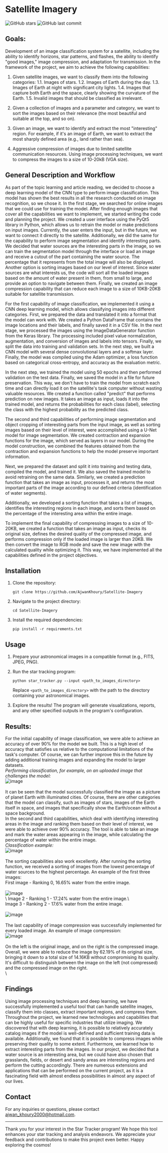 # Satellite Imagery

![GitHub stars](https://img.shields.io/github/stars/AjwanKhoury/Satellite-Imagery?style=social) ![GitHub last commit](https://img.shields.io/github/last-commit/AjwanKhoury/Satellite-Imagery)

## Goals:
Development of an image classification system for a satellite, including the ability to identify horizons, star patterns, and flashes, the ability to identify "good images," image compression, and adaptation for transmission. In the framework of the project, we aim to achieve the following capabilities:

1. Given satellite images, we want to classify them into the following categories:
   1.1. Images of stars.
   1.2. Images of Earth during the day.
   1.3. Images of Earth at night with significant city lights.
   1.4. Images that capture both Earth and the space, clearly showing the curvature of the Earth.
   1.5. Invalid images that should be classified as irrelevant.

2. Given a collection of images and a parameter and category, we want to sort the images based on their relevance (the most beautiful and suitable at the top, and so on).

3. Given an image, we want to identify and extract the most "interesting" region. For example, if it's an image of Earth, we want to extract the most sharply defined area (e.g., land rather than sea).

4. Aggressive compression of images due to limited satellite communication resources. Using image processing techniques, we want to compress the images to a size of 10-20kB (VGA size).

## General Description and Workflow
As part of the topic learning and article reading, we decided to choose a deep learning model of the CNN type to perform image classification. This model has shown the best results in all the research conducted on image recognition, so we chose it. In the first stage, we searched for online images that we could use for training the model. After finding enough images that cover all the capabilities we want to implement, we started writing the code and planning the project. We created a user interface using the PyQt5 library in Python, which allows us to retrain the model or make predictions on input images. Currently, the user enters the input, but in the future, we want to connect it directly to the satellite. Additionally, we did the same for the capability to perform image segmentation and identify interesting parts. We decided that water sources are the interesting parts in the image, so we can train the segmentation model through the interface or load an image and receive a cutout of the part containing the water source. The percentage that it represents from the total image will also be displayed. Another option is sorting images based on our level of interest. Since water sources are what interests us, the code will sort all the loaded images based on the amount of water present in them, from small to large, and provide an option to navigate between them. Finally, we created an image compression capability that can reduce each image to a size of 10KB-20KB suitable for satellite transmission.

For the first capability of image classification, we implemented it using a CNN deep learning model, which allows classifying images into different categories. First, we prepared the data and translated it into a format that the model can work with. We created a Python DataFrame that contains the image locations and their labels, and finally saved it in a CSV file. In the next stage, we processed the images using the ImageDataGenerator function from the Keras library. The processing included pixel value normalization, augmentation, and conversion of images and labels into tensors. Finally, we split the data into training and validation sets. In the next step, we built a CNN model with several dense convolutional layers and a softmax layer. Finally, the model was compiled using the Adam optimizer, a loss function based on categorical cross-entropy, and accuracy as the evaluation metric.

In the next step, we trained the model using 50 epochs and then performed validation on the test data. Finally, we saved the model in a file for future preservation. This way, we don't have to train the model from scratch each time and can directly load it on the satellite's task computer without wasting valuable resources. We created a function called "predict" that performs prediction on new images. It takes an image as input, loads it into the trained model, and returns the probabilities for each class (label), selecting the class with the highest probability as the predicted class.

The second and third capabilities of performing image segmentation and object cropping of interesting parts from the input image, as well as sorting images based on their level of interest, were accomplished using a U-Net model for image segmentation. We created contraction and expansion functions for the image, which served as layers in our model. During the model construction, we combined the features obtained from the contraction and expansion functions to help the model preserve important information. 

Next, we prepared the dataset and split it into training and testing data, compiled the model, and trained it. We also saved the trained model to avoid retraining on the same data. Similarly, we created a prediction function that takes an image as input, processes it, and returns the most important parts of the image according to our defined criteria (identification of water segments).

Additionally, we developed a sorting function that takes a list of images, identifies the interesting regions in each image, and sorts them based on the percentage of the interesting area within the entire image.

To implement the final capability of compressing images to a size of 10-20KB, we created a function that takes an image as input, checks its original size, defines the desired quality of the compressed image, and performs compression only if the loaded image is larger than 20KB. We then convert the image to RGB mode and save the new image with the calculated quality while optimizing it. This way, we have implemented all the capabilities defined in the project objectives.

## Installation

1. Clone the repository:

   ```
   git clone https://github.com/AjwanKhoury/Satellite-Imagery
   ```

2. Navigate to the project directory:

   ```
   cd Satellite-Imagery
   ```

3. Install the required dependencies:

   ```
   pip install -r requirements.txt
   ```

## Usage

1. Prepare your astronomical images in a compatible format (e.g., FITS, JPEG, PNG).

2. Run the star tracking program:

   ```
   python star_tracker.py --input <path_to_images_directory>
   ```

   Replace `<path_to_images_directory>` with the path to the directory containing your astronomical images.

3. Explore the results! The program will generate visualizations, reports, and any other specified outputs in the program's configuration.

## Results:

For the initial capability of image classification, we were able to achieve an accuracy of over 90% for the model we built. This is a high level of accuracy that satisfies us relative to the computational limitations of the task's computer. Of course, we can further improve this in the future by adding additional training images and expanding the model to larger datasets. \
_Performing classification, for example, on an uploaded image that challenges the model:_\
![image](https://github.com/AjwanKhoury/Satellite-Imagery/assets/73795045/91a2f024-8682-4b08-a54d-7b0de0080d33) \
\
It can be seen that the model successfully classified the image as a picture of planet Earth with illuminated cities. Of course, there are other categories that the model can classify, such as images of stars, images of the Earth itself in space, and images that specifically show the Earth/ocean without a space background. \
In the second and third capabilities, which deal with identifying interesting areas in the image and ranking them based on their level of interest, we were able to achieve over 90% accuracy. The tool is able to take an image and mark the water areas appearing in the image, while calculating the percentage of water within the entire image.\
_Classification example:_ \
![image](https://github.com/AjwanKhoury/Satellite-Imagery/assets/73795045/cf59e67d-4965-463c-bacb-92e9276472df) \
\
The sorting capabilities also work excellently. After running the sorting function, we received a sorting of images from the lowest percentage of water sources to the highest percentage. An example of the first three images: \
First image - Ranking 0, 16.65% water from the entire image. \
\
![image](https://github.com/AjwanKhoury/Satellite-Imagery/assets/73795045/742fd011-b02d-4fa4-b6f6-007a3810ea92) \
\ 
Image 2 - Ranking 1 - 17.24% water from the entire image.\ 
\
Image 3 - Ranking 2 - 17.6% water from the entire image. \
\
![image](https://github.com/AjwanKhoury/Satellite-Imagery/assets/73795045/6e284f2e-20cf-4c13-9e78-7d8913e3058a) \
\
The last capability of image compression was successfully implemented for every loaded image. An example of image compression: \
![image](https://github.com/AjwanKhoury/Satellite-Imagery/assets/73795045/d7f8872b-a13c-4d6f-9dc8-3bbd34eaff8b) \
\
On the left is the original image, and on the right is the compressed image. Overall, we were able to reduce the image by 62.19% of its original size, bringing it down to a total size of 14.16KB without compromising its quality. It's difficult to distinguish between the image on the left (not compressed) and the compressed image on the right. \
\
## Findings
Using image processing techniques and deep learning, we have successfully implemented a useful tool that can handle satellite images, classify them into classes, extract important regions, and compress them. Throughout the project, we learned new technologies and capabilities that can be highly useful for specific industries that utilize imaging. We discovered that with deep learning, it is possible to relatively accurately catalog images if the model is well-defined and sufficient training data is available. Additionally, we found that it is possible to compress images while preserving their quality to some extent. Furthermore, we learned how to extract interesting parts from the images. In our project, we decided that a water source is an interesting area, but we could have also chosen that grasslands, fields, or desert and sandy areas are interesting regions and perform the cutting accordingly. There are numerous extensions and applications that can be performed on the current project, as it is a fascinating field with almost endless possibilities in almost any aspect of our lives.


## Contact

For any inquiries or questions, please contact [ajwan_khoury2000@hotmail.com](mailto:ajwan_khoury2000@hotmail.com).

---

Thank you for your interest in the Star Tracker program! We hope this tool enhances your star tracking and analysis endeavors. We appreciate your feedback and contributions to make this project even better. Happy exploring the cosmos!
